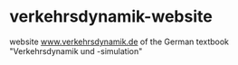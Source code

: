 verkehrsdynamik-website
=======================

website www.verkehrsdynamik.de of the German textbook "Verkehrsdynamik und -simulation"